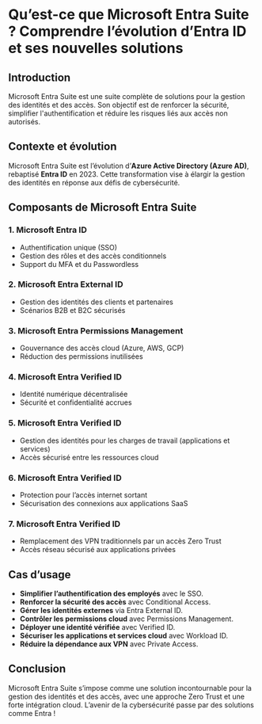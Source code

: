 # Qu’est-ce que Microsoft Entra Suite ? Comprendre l’évolution d’Entra ID et ses nouvelles solutions

## Introduction

Microsoft Entra Suite est une suite complète de solutions pour la gestion des identités et des accès. Son objectif est de renforcer la sécurité, simplifier l'authentification et réduire les risques liés aux accès non autorisés.

## Contexte et évolution

Microsoft Entra Suite est l’évolution d’**Azure Active Directory (Azure AD)**, rebaptisé **Entra ID** en 2023. Cette transformation vise à élargir la gestion des identités en réponse aux défis de cybersécurité.

## Composants de Microsoft Entra Suite

### 1. Microsoft Entra ID
- Authentification unique (SSO)
- Gestion des rôles et des accès conditionnels
- Support du MFA et du Passwordless

### 2. Microsoft Entra External ID
- Gestion des identités des clients et partenaires
- Scénarios B2B et B2C sécurisés

### 3. Microsoft Entra Permissions Management
- Gouvernance des accès cloud (Azure, AWS, GCP)
- Réduction des permissions inutilisées

### 4. Microsoft Entra Verified ID
- Identité numérique décentralisée
- Sécurité et confidentialité accrues

### 5. Microsoft Entra Verified ID
- Gestion des identités pour les charges de travail (applications et services)
- Accès sécurisé entre les ressources cloud

### 6. Microsoft Entra Verified ID
- Protection pour l’accès internet sortant
- Sécurisation des connexions aux applications SaaS

### 7. Microsoft Entra Verified ID
- Remplacement des VPN traditionnels par un accès Zero Trust
- Accès réseau sécurisé aux applications privées

## Cas d’usage

- **Simplifier l’authentification des employés** avec le SSO.
- **Renforcer la sécurité des accès** avec Conditional Access.
- **Gérer les identités externes** via Entra External ID.
- **Contrôler les permissions cloud** avec Permissions Management.
- **Déployer une identité vérifiée** avec Verified ID.
- **Sécuriser les applications et services cloud** avec Workload ID.
- **Réduire la dépendance aux VPN** avec Private Access.


## Conclusion

Microsoft Entra Suite s’impose comme une solution incontournable pour la gestion des identités et des accès, avec une approche Zero Trust et une forte intégration cloud. L’avenir de la cybersécurité passe par des solutions comme Entra !

